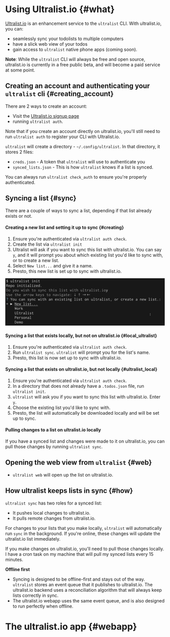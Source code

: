 # Using Ultralist.io {#what}

[Ultralist.io](https://ultralist.io) is an enhancement service to the `ultralist` CLI.  With ultralist.io, you can:

* seamlessly sync your todolists to multiple computers
* have a slick web view of your todos
* gain access to `ultralist` native phone apps (coming soon).

**Note**: While the `ultralist` CLI will always be free and open source, ultralist.io is currently in a free public beta, and will become a paid service at some point.

## Creating an account and authenticating your `ultralist` cli {#creating_account}

There are 2 ways to create an account:

* Visit the [Ultralist.io signup page](https://app.ultralist.io/login)
* running `ultralist auth`.

Note that if you create an account directly on ultralist.io, you'll still need to run `ultralist auth` to register your CLI with Ultralist.io.

`ultralist` will create a directory - `~/.config/ultralist`. In that directory, it stores 2 files:

* `creds.json` - A token that `ultralist` will use to authenticate you
* `synced_lists.json` - This is how `ultralist` knows if a list is synced.

You can always run `ultralist check_auth` to ensure you're properly authenticated.

## Syncing a list {#sync}

There are a couple of ways to sync a list, depending if that list already exists or not.  

#### Creating a new list and setting it up to sync {#creating}

1. Ensure you're authenticated via `ultralist auth check`.
2. Create the list via `ultralist init`
3. Ultralist will ask if you want to sync this list with ultralist.io.  You can say `y`, and it will prompt you about which existing list you'd like to sync with, or to create a new list.  
4. Select `New list...` and give it a name.
5. Presto, this new list is set up to sync with ultralist.io.

![](images/sync_list.png)

#### Syncing a list that exists locally, but not on ultralist.io {#local_ultralist}

1. Ensure you're authenticated via `ultralist auth check`.
2. Run `ultralist sync`.  `ultralist` will prompt you for the list's name.
3. Presto, this list is now set up to sync with ultralist.io.

#### Syncing a list that exists on ultralist.io, but not locally {#ultralist_local}

1. Ensure you're authenticated via `ultralist auth check`.
2. In a directory that does not already have a `.todos.json` file, run `ultralist init`.  
3. `ultralist` will ask you if you want to sync this list with ultralist.io. Enter `y`.
4. Choose the existing list you'd like to sync with.
5. Presto, the list will automatically be downloaded locally and will be set up to sync.

#### Pulling changes to a list on ultralist.io locally

If you have a synced list and changes were made to it on ultralist.io, you can pull those changes by running `ultralist sync`.

## Opening the web view from `ultralist` {#web}

* `ultralist web` will open up the list on ultralist.io.


## How ultralist keeps lists in sync {#how}

`ultralist sync` has two roles for a synced list:
* It pushes local changes to ultralist.io.
* It pulls remote changes from ultralist.io.

For changes to your lists that you make locally, `ultralist` will automatically run `sync` in the background.  If you're online, these changes will update the ultralist.io list immediately.

If you make changes on ultralist.io, you'll need to pull those changes locally.  I have a cron task on my machine that will pull my synced lists every 15 minutes.

**Offline first**
* Syncing is designed to be offline-first and stays out of the way.  `ultralist` stores an event queue that it publishes to ultralist.io.  The ultralist.io backend uses a reconciliation algorithm that will always keep lists correctly in sync.
* The ultralist.io webapp uses the same event queue, and is also designed to run perfectly when offline.

# The ultralist.io app {#webapp}

